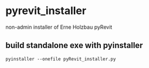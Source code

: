 # pyrevit_installer
non-admin installer of Erne Holzbau pyRevit

## build standalone exe with pyinstaller
`pyinstaller --onefile pyRevit_installer.py`

